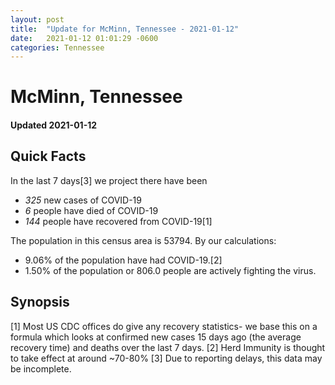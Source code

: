 ```yaml
---
layout: post
title:  "Update for McMinn, Tennessee - 2021-01-12"
date:   2021-01-12 01:01:29 -0600
categories: Tennessee
---
```


# McMinn, Tennessee
#### Updated 2021-01-12

## Quick Facts

In the last 7 days[3] we project there have been
- *325* new cases of COVID-19
- *6* people have died of COVID-19
- *144* people have recovered from COVID-19[1]

The population in this census area is 53794. By our calculations:
- 9.06% of the population have had COVID-19.[2]
- 1.50% of the population or 806.0 people are actively fighting the virus.

## Synopsis




[1] Most US CDC offices do give any recovery statistics- we base this on a formula which looks at confirmed new cases
15 days ago (the average recovery time) and deaths over the last 7 days.
[2] Herd Immunity is thought to take effect at around ~70-80%
[3] Due to reporting delays, this data may be incomplete. 
    